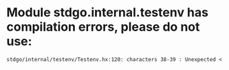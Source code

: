 # Module stdgo.internal.testenv has compilation errors, please do not use:
```
stdgo/internal/testenv/Testenv.hx:120: characters 38-39 : Unexpected <

```

